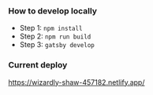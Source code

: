### How to develop locally 
- Step 1: `npm install`
- Step 2: `npm run build`
- Step 3: `gatsby develop`

### Current deploy
https://wizardly-shaw-457182.netlify.app/

